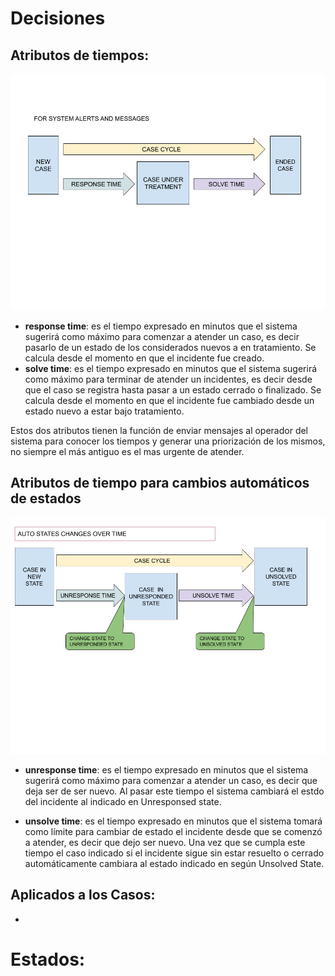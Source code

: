 # Decisiones

## Atributos de tiempos:

![image](images/state-alerts.png)

* **response time**: es el tiempo expresado en minutos que el sistema sugerirá como máximo para comenzar a atender un caso, es decir pasarlo de un estado de los considerados nuevos a en tratamiento. Se calcula desde el momento en que el incidente fue creado.
* **solve time**: es el tiempo expresado en minutos que el sistema sugerirá como máximo para terminar de atender un incidentes, es decir desde que el caso se registra hasta pasar a un estado cerrado o finalizado. Se calcula desde el momento en que el incidente fue cambiado desde un estado nuevo a estar bajo tratamiento.

Estos dos atributos tienen la función de enviar mensajes al operador del sistema para conocer los tiempos y generar una priorización de los mismos, no siempre el más antiguo es el mas urgente de atender.


## Atributos de tiempo para cambios automáticos de estados

![image](images/states-changes.png)

* **unresponse time**: es el tiempo expresado en minutos que el sistema sugerirá como máximo para comenzar a atender un caso, es decir que deja ser de ser nuevo. Al pasar este tiempo el sistema cambiará el estdo del incidente al indicado en Unresponsed state.

* **unsolve time**: es el tiempo expresado en minutos que el sistema tomará como límite para cambiar de estado el incidente desde que se comenzó a atender, es decir que dejo ser nuevo. Una vez que se cumpla este tiempo el caso indicado si el incidente sigue sin estar resuelto o cerrado automáticamente cambiara al estado indicado en según Unsolved State.



## Aplicados a los Casos:

* 





# Estados: